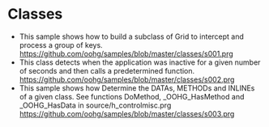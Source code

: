 # Classes

* This sample shows how to build a subclass of Grid to intercept and process a group of keys.
https://github.com/oohg/samples/blob/master/classes/s001.prg
* This class detects when the application was inactive for a given number of seconds and then calls a predetermined function.
https://github.com/oohg/samples/blob/master/classes/s002.prg
* This sample shows how Determine the DATAs, METHODs and INLINEs of a given class. See functions DoMethod, _OOHG_HasMethod and _OOHG_HasData in source/h_controlmisc.prg
https://github.com/oohg/samples/blob/master/classes/s003.prg
